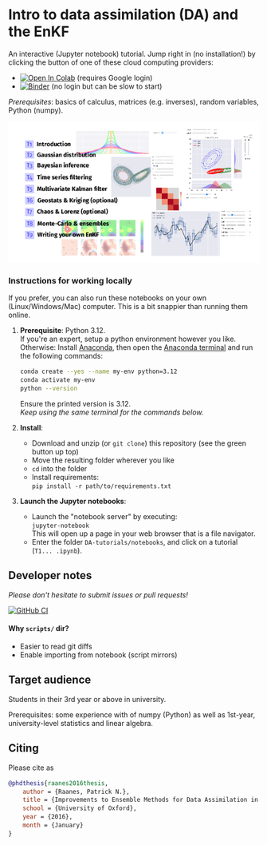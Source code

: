 # Intro to data assimilation (DA) and the EnKF

An interactive (Jupyter notebook) tutorial.
Jump right in (no installation!) by clicking
the button of one of these cloud computing providers:

- [![Open In Colab](https://colab.research.google.com/assets/colab-badge.svg)](http://colab.research.google.com/github/nansencenter/DA-tutorials)
  (requires Google login)
- [![Binder](https://mybinder.org/badge_logo.svg)](https://mybinder.org/v2/gh/nansencenter/DA-tutorials/master)
  (no login but can be slow to start)

*Prerequisites*: basics of calculus, matrices (e.g. inverses),
random variables, Python (numpy).

![ToC](./intro-toc.png)

### Instructions for working locally

If you prefer, you can also run these notebooks on your own (Linux/Windows/Mac) computer.
This is a bit snappier than running them online.

1. **Prerequisite**: Python 3.12.  
   If you're an expert, setup a python environment however you like.
   Otherwise:
   Install [Anaconda](https://www.anaconda.com/download), then
   open the [Anaconda terminal](https://docs.conda.io/projects/conda/en/latest/user-guide/getting-started.html#starting-conda)
   and run the following commands:

   ```bash
   conda create --yes --name my-env python=3.12
   conda activate my-env
   python --version
   ```

   Ensure the printed version is 3.12.  
   *Keep using the same terminal for the commands below.*

2. **Install**:

    - Download and unzip (or `git clone`)
      this repository (see the green button up top)
    - Move the resulting folder wherever you like
    - `cd` into the folder
    - Install requirements:  
      `pip install -r path/to/requirements.txt`

3. **Launch the Jupyter notebooks**:

    - Launch the "notebook server" by executing:  
      `jupyter-notebook`  
      This will open up a page in your web browser that is a file navigator.  
    - Enter the folder `DA-tutorials/notebooks`, and click on a tutorial (`T1... .ipynb`).

<!-- markdownlint-disable-file heading-increment no-inline-html -->


## Developer notes

*Please don't hesitate to submit issues or pull requests!*

[![GitHub CI](https://github.com/nansencenter/DA-tutorials/actions/workflows/tests.yml/badge.svg)](https://github.com/nansencenter/DA-tutorials/actions)

#### Why `scripts/` dir?

- Easier to read git diffs
- Enable importing from notebook (script mirrors)

## Target audience

Students in their 3rd year or above in university.

Prerequisites: some experience with of numpy (Python) as well as 1st-year, university-level statistics and linear algebra.

## Citing

Please cite as

```bib
@phdthesis{raanes2016thesis,
    author = {Raanes, Patrick N.},
    title = {Improvements to Ensemble Methods for Data Assimilation in the Geosciences},
    school = {University of Oxford},
    year = {2016},
    month = {January}
}
```

